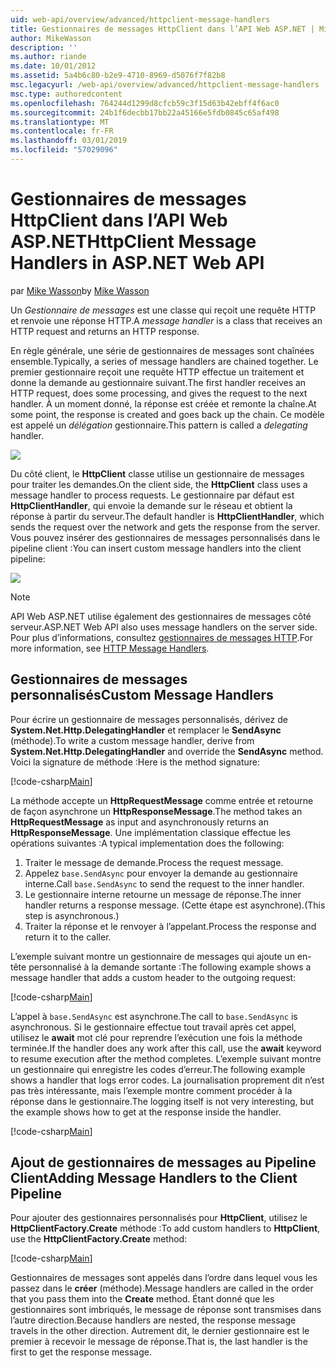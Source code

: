 ```yaml
---
uid: web-api/overview/advanced/httpclient-message-handlers
title: Gestionnaires de messages HttpClient dans l’API Web ASP.NET | Microsoft Docs
author: MikeWasson
description: ''
ms.author: riande
ms.date: 10/01/2012
ms.assetid: 5a4b6c80-b2e9-4710-8969-d5076f7f82b8
msc.legacyurl: /web-api/overview/advanced/httpclient-message-handlers
msc.type: authoredcontent
ms.openlocfilehash: 764244d1299d8cfcb59c3f15d63b42ebff4f6ac0
ms.sourcegitcommit: 24b1f6decbb17bb22a45166e5fdb0845c65af498
ms.translationtype: MT
ms.contentlocale: fr-FR
ms.lasthandoff: 03/01/2019
ms.locfileid: "57029096"
---
```

<a name="httpclient-message-handlers-in-aspnet-web-api"></a><span data-ttu-id="e7353-102">Gestionnaires de messages HttpClient dans l’API Web ASP.NET</span><span class="sxs-lookup"><span data-stu-id="e7353-102">HttpClient Message Handlers in ASP.NET Web API</span></span>
====================
<span data-ttu-id="e7353-103">par [Mike Wasson](https://github.com/MikeWasson)</span><span class="sxs-lookup"><span data-stu-id="e7353-103">by [Mike Wasson](https://github.com/MikeWasson)</span></span>

<span data-ttu-id="e7353-104">Un *Gestionnaire de messages* est une classe qui reçoit une requête HTTP et renvoie une réponse HTTP.</span><span class="sxs-lookup"><span data-stu-id="e7353-104">A *message handler* is a class that receives an HTTP request and returns an HTTP response.</span></span>

<span data-ttu-id="e7353-105">En règle générale, une série de gestionnaires de messages sont chaînées ensemble.</span><span class="sxs-lookup"><span data-stu-id="e7353-105">Typically, a series of message handlers are chained together.</span></span> <span data-ttu-id="e7353-106">Le premier gestionnaire reçoit une requête HTTP effectue un traitement et donne la demande au gestionnaire suivant.</span><span class="sxs-lookup"><span data-stu-id="e7353-106">The first handler receives an HTTP request, does some processing, and gives the request to the next handler.</span></span> <span data-ttu-id="e7353-107">À un moment donné, la réponse est créée et remonte la chaîne.</span><span class="sxs-lookup"><span data-stu-id="e7353-107">At some point, the response is created and goes back up the chain.</span></span> <span data-ttu-id="e7353-108">Ce modèle est appelé un *délégation* gestionnaire.</span><span class="sxs-lookup"><span data-stu-id="e7353-108">This pattern is called a *delegating* handler.</span></span>

![](httpclient-message-handlers/_static/image1.png)

<span data-ttu-id="e7353-109">Du côté client, le **HttpClient** classe utilise un gestionnaire de messages pour traiter les demandes.</span><span class="sxs-lookup"><span data-stu-id="e7353-109">On the client side, the **HttpClient** class uses a message handler to process requests.</span></span> <span data-ttu-id="e7353-110">Le gestionnaire par défaut est **HttpClientHandler**, qui envoie la demande sur le réseau et obtient la réponse à partir du serveur.</span><span class="sxs-lookup"><span data-stu-id="e7353-110">The default handler is **HttpClientHandler**, which sends the request over the network and gets the response from the server.</span></span> <span data-ttu-id="e7353-111">Vous pouvez insérer des gestionnaires de messages personnalisés dans le pipeline client :</span><span class="sxs-lookup"><span data-stu-id="e7353-111">You can insert custom message handlers into the client pipeline:</span></span>

![](httpclient-message-handlers/_static/image2.png)

> [!NOTE]
> <span data-ttu-id="e7353-112">API Web ASP.NET utilise également des gestionnaires de messages côté serveur.</span><span class="sxs-lookup"><span data-stu-id="e7353-112">ASP.NET Web API also uses message handlers on the server side.</span></span> <span data-ttu-id="e7353-113">Pour plus d’informations, consultez [gestionnaires de messages HTTP](http-message-handlers.md).</span><span class="sxs-lookup"><span data-stu-id="e7353-113">For more information, see [HTTP Message Handlers](http-message-handlers.md).</span></span>


## <a name="custom-message-handlers"></a><span data-ttu-id="e7353-114">Gestionnaires de messages personnalisés</span><span class="sxs-lookup"><span data-stu-id="e7353-114">Custom Message Handlers</span></span>

<span data-ttu-id="e7353-115">Pour écrire un gestionnaire de messages personnalisés, dérivez de **System.Net.Http.DelegatingHandler** et remplacer le **SendAsync** (méthode).</span><span class="sxs-lookup"><span data-stu-id="e7353-115">To write a custom message handler, derive from **System.Net.Http.DelegatingHandler** and override the **SendAsync** method.</span></span> <span data-ttu-id="e7353-116">Voici la signature de méthode :</span><span class="sxs-lookup"><span data-stu-id="e7353-116">Here is the method signature:</span></span>

[!code-csharp[Main](httpclient-message-handlers/samples/sample1.cs)]

<span data-ttu-id="e7353-117">La méthode accepte un **HttpRequestMessage** comme entrée et retourne de façon asynchrone un **HttpResponseMessage**.</span><span class="sxs-lookup"><span data-stu-id="e7353-117">The method takes an **HttpRequestMessage** as input and asynchronously returns an **HttpResponseMessage**.</span></span> <span data-ttu-id="e7353-118">Une implémentation classique effectue les opérations suivantes :</span><span class="sxs-lookup"><span data-stu-id="e7353-118">A typical implementation does the following:</span></span>

1. <span data-ttu-id="e7353-119">Traiter le message de demande.</span><span class="sxs-lookup"><span data-stu-id="e7353-119">Process the request message.</span></span>
2. <span data-ttu-id="e7353-120">Appelez `base.SendAsync` pour envoyer la demande au gestionnaire interne.</span><span class="sxs-lookup"><span data-stu-id="e7353-120">Call `base.SendAsync` to send the request to the inner handler.</span></span>
3. <span data-ttu-id="e7353-121">Le gestionnaire interne retourne un message de réponse.</span><span class="sxs-lookup"><span data-stu-id="e7353-121">The inner handler returns a response message.</span></span> <span data-ttu-id="e7353-122">(Cette étape est asynchrone).</span><span class="sxs-lookup"><span data-stu-id="e7353-122">(This step is asynchronous.)</span></span>
4. <span data-ttu-id="e7353-123">Traiter la réponse et le renvoyer à l’appelant.</span><span class="sxs-lookup"><span data-stu-id="e7353-123">Process the response and return it to the caller.</span></span>

<span data-ttu-id="e7353-124">L’exemple suivant montre un gestionnaire de messages qui ajoute un en-tête personnalisé à la demande sortante :</span><span class="sxs-lookup"><span data-stu-id="e7353-124">The following example shows a message handler that adds a custom header to the outgoing request:</span></span>

[!code-csharp[Main](httpclient-message-handlers/samples/sample2.cs)]

<span data-ttu-id="e7353-125">L’appel à `base.SendAsync` est asynchrone.</span><span class="sxs-lookup"><span data-stu-id="e7353-125">The call to `base.SendAsync` is asynchronous.</span></span> <span data-ttu-id="e7353-126">Si le gestionnaire effectue tout travail après cet appel, utilisez le **await** mot clé pour reprendre l’exécution une fois la méthode terminée.</span><span class="sxs-lookup"><span data-stu-id="e7353-126">If the handler does any work after this call, use the **await** keyword to resume execution after the method completes.</span></span> <span data-ttu-id="e7353-127">L’exemple suivant montre un gestionnaire qui enregistre les codes d’erreur.</span><span class="sxs-lookup"><span data-stu-id="e7353-127">The following example shows a handler that logs error codes.</span></span> <span data-ttu-id="e7353-128">La journalisation proprement dit n’est pas très intéressante, mais l’exemple montre comment procéder à la réponse dans le gestionnaire.</span><span class="sxs-lookup"><span data-stu-id="e7353-128">The logging itself is not very interesting, but the example shows how to get at the response inside the handler.</span></span>

[!code-csharp[Main](httpclient-message-handlers/samples/sample3.cs?highlight=10,13)]

## <a name="adding-message-handlers-to-the-client-pipeline"></a><span data-ttu-id="e7353-129">Ajout de gestionnaires de messages au Pipeline Client</span><span class="sxs-lookup"><span data-stu-id="e7353-129">Adding Message Handlers to the Client Pipeline</span></span>

<span data-ttu-id="e7353-130">Pour ajouter des gestionnaires personnalisés pour **HttpClient**, utilisez le **HttpClientFactory.Create** méthode :</span><span class="sxs-lookup"><span data-stu-id="e7353-130">To add custom handlers to **HttpClient**, use the **HttpClientFactory.Create** method:</span></span>

[!code-csharp[Main](httpclient-message-handlers/samples/sample4.cs)]

<span data-ttu-id="e7353-131">Gestionnaires de messages sont appelés dans l’ordre dans lequel vous les passez dans le **créer** (méthode).</span><span class="sxs-lookup"><span data-stu-id="e7353-131">Message handlers are called in the order that you pass them into the **Create** method.</span></span> <span data-ttu-id="e7353-132">Étant donné que les gestionnaires sont imbriqués, le message de réponse sont transmises dans l’autre direction.</span><span class="sxs-lookup"><span data-stu-id="e7353-132">Because handlers are nested, the response message travels in the other direction.</span></span> <span data-ttu-id="e7353-133">Autrement dit, le dernier gestionnaire est le premier à recevoir le message de réponse.</span><span class="sxs-lookup"><span data-stu-id="e7353-133">That is, the last handler is the first to get the response message.</span></span>
